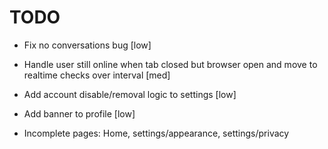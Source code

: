 # TODO
- Fix no conversations bug [low]
- Handle user still online when tab closed but browser open and move to realtime checks over interval [med]
- Add account disable/removal logic to settings [low]
- Add banner to profile [low]

- Incomplete pages: Home, settings/appearance, settings/privacy